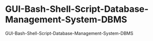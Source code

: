 # GUI-Bash-Shell-Script-Database-Management-System-DBMS
GUI-Bash-Shell-Script-Database-Management-System-DBMS
